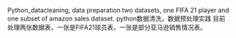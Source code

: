 Python_datacleaning, data preparation
two datasets, one FIFA 21 player and one subset of amazon sales dataset.
python数据清洗，数据预处理实践
目前处理两张数据表，一张是FIFA21球员表，一张是部分亚马逊销售情况表。

